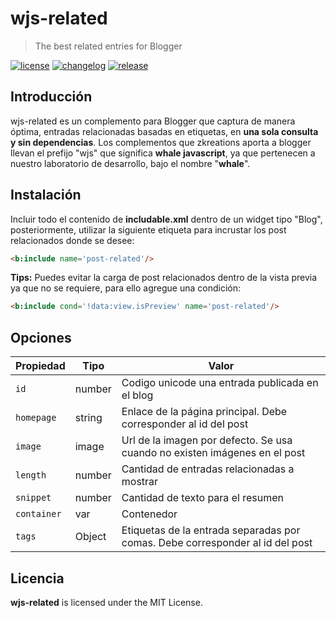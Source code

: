 # wjs-related

> The best related entries for Blogger

[![license][license-img]][license-url]
[![changelog][changelog-img]][changelog-url]
[![release][release-img]][release-url]

## Introducción

wjs-related es un complemento para Blogger que captura de manera óptima, entradas relacionadas basadas en etiquetas, en **una sola consulta y sin dependencias**. Los complementos que zkreations aporta a blogger llevan el prefijo "wjs" que significa **whale javascript**, ya que pertenecen a nuestro laboratorio de desarrollo, bajo el nombre "**whale**".

## Instalación

Incluir todo el contenido de **includable.xml** dentro de un widget tipo "Blog", posteriormente, utilizar la siguiente etiqueta para incrustar los post relacionados donde se desee:

```html
<b:include name='post-related'/>
```

**Tips:** Puedes evitar la carga de post relacionados dentro de la vista previa ya que no se requiere, para ello agregue una condición:

```html
<b:include cond='!data:view.isPreview' name='post-related'/>
```

## Opciones

| Propiedad    | Tipo |  Valor | 
| ------------ | ---- | ------------------------------------------ |
| `id`         | number | Codigo unicode una entrada publicada en el blog |
| `homepage`   | string | Enlace de la página principal. Debe corresponder al id del post |
| `image`      | image | Url de la imagen por defecto. Se usa cuando no existen imágenes en el post |
| `length`     | number | Cantidad de entradas relacionadas a mostrar |
| `snippet`    | number | Cantidad de texto para el resumen |
| `container`  | var | Contenedor |
| `tags`       | Object | Etiquetas de la entrada separadas por comas. Debe corresponder al id del post |

## Licencia

**wjs-related** is licensed under the MIT License.

[changelog-img]: https://img.shields.io/badge/changelog-md-blue.svg?style=flat-square
[changelog-url]: changelog.md
[license-img]: https://img.shields.io/badge/license-MIT-green.svg?style=flat-square
[license-url]: LICENSE
[release-img]: https://img.shields.io/badge/release-v2.0.0-yellowgreen.svg?style=flat-square
[release-url]: https://github.com/zkreations/wjs-related/releases/tag/v2.0.0